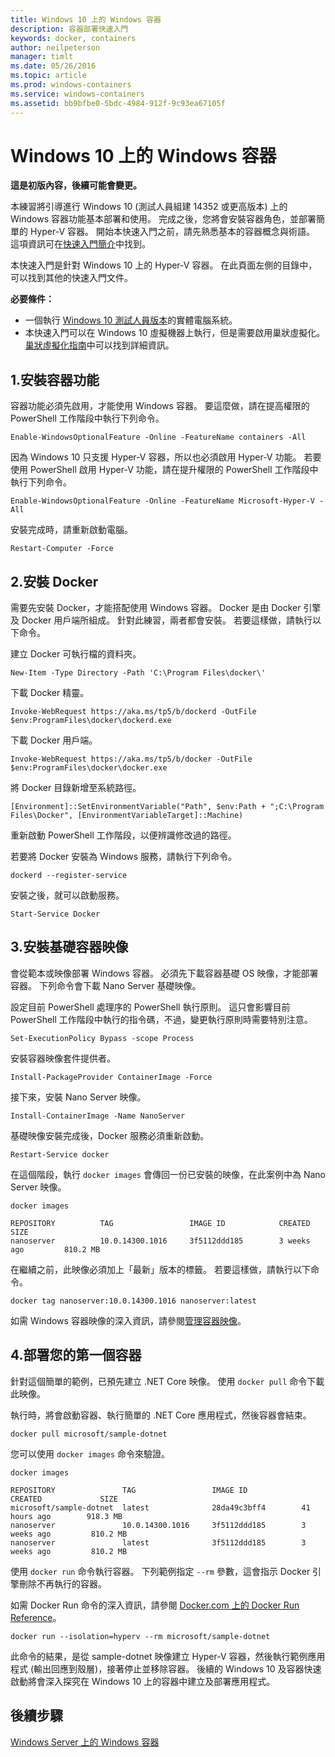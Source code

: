 ```yaml
---
title: Windows 10 上的 Windows 容器
description: 容器部署快速入門
keywords: docker, containers
author: neilpeterson
manager: timlt
ms.date: 05/26/2016
ms.topic: article
ms.prod: windows-containers
ms.service: windows-containers
ms.assetid: bb9bfbe0-5bdc-4984-912f-9c93ea67105f
---
```


# Windows 10 上的 Windows 容器

**這是初版內容，後續可能會變更。** 

本練習將引導進行 Windows 10 (測試人員組建 14352 或更高版本) 上的 Windows 容器功能基本部署和使用。 完成之後，您將會安裝容器角色，並部署簡單的 Hyper-V 容器。 開始本快速入門之前，請先熟悉基本的容器概念與術語。 這項資訊可在[快速入門簡介](./quick_start.md)中找到。 

本快速入門是針對 Windows 10 上的 Hyper-V 容器。 在此頁面左側的目錄中，可以找到其他的快速入門文件。

**必要條件：**

- 一個執行 [Windows 10 測試人員版本](https://insider.windows.com/)的實體電腦系統。   
- 本快速入門可以在 Windows 10 虛擬機器上執行，但是需要啟用巢狀虛擬化。 [巢狀虛擬化指南](https://msdn.microsoft.com/en-us/virtualization/hyperv_on_windows/user_guide/nesting)中可以找到詳細資訊。

## 1.安裝容器功能

容器功能必須先啟用，才能使用 Windows 容器。 要這麼做，請在提高權限的 PowerShell 工作階段中執行下列命令。 

```none
Enable-WindowsOptionalFeature -Online -FeatureName containers -All
```

因為 Windows 10 只支援 Hyper-V 容器，所以也必須啟用 Hyper-V 功能。 若要使用 PowerShell 啟用 Hyper-V 功能，請在提升權限的 PowerShell 工作階段中執行下列命令。

```none
Enable-WindowsOptionalFeature -Online -FeatureName Microsoft-Hyper-V -All
```

安裝完成時，請重新啟動電腦。

```none
Restart-Computer -Force
```

## 2.安裝 Docker

需要先安裝 Docker，才能搭配使用 Windows 容器。 Docker 是由 Docker 引擎及 Docker 用戶端所組成。 針對此練習，兩者都會安裝。 若要這樣做，請執行以下命令。 

建立 Docker 可執行檔的資料夾。

```none
New-Item -Type Directory -Path 'C:\Program Files\docker\'
```

下載 Docker 精靈。

```none
Invoke-WebRequest https://aka.ms/tp5/b/dockerd -OutFile $env:ProgramFiles\docker\dockerd.exe
```

下載 Docker 用戶端。

```none
Invoke-WebRequest https://aka.ms/tp5/b/docker -OutFile $env:ProgramFiles\docker\docker.exe
```

將 Docker 目錄新增至系統路徑。

```none
[Environment]::SetEnvironmentVariable("Path", $env:Path + ";C:\Program Files\Docker", [EnvironmentVariableTarget]::Machine)
```

重新啟動 PowerShell 工作階段，以便辨識修改過的路徑。

若要將 Docker 安裝為 Windows 服務，請執行下列命令。

```none
dockerd --register-service
```

安裝之後，就可以啟動服務。

```none
Start-Service Docker
```

## 3.安裝基礎容器映像

會從範本或映像部署 Windows 容器。 必須先下載容器基礎 OS 映像，才能部署容器。 下列命令會下載 Nano Server 基礎映像。
    
設定目前 PowerShell 處理序的 PowerShell 執行原則。 這只會影響目前 PowerShell 工作階段中執行的指令碼，不過，變更執行原則時需要特別注意。

```none
Set-ExecutionPolicy Bypass -scope Process
```

安裝容器映像套件提供者。

```none  
Install-PackageProvider ContainerImage -Force
```

接下來，安裝 Nano Server 映像。

```none
Install-ContainerImage -Name NanoServer
```

基礎映像安裝完成後，Docker 服務必須重新啟動。

```none
Restart-Service docker
```

在這個階段，執行 `docker images` 會傳回一份已安裝的映像，在此案例中為 Nano Server 映像。

```none
docker images

REPOSITORY          TAG                 IMAGE ID            CREATED             SIZE
nanoserver          10.0.14300.1016     3f5112ddd185        3 weeks ago         810.2 MB
```

在繼續之前，此映像必須加上「最新」版本的標籤。 若要這樣做，請執行以下命令。

```none
docker tag nanoserver:10.0.14300.1016 nanoserver:latest
```

如需 Windows 容器映像的深入資訊，請參閱[管理容器映像](../management/manage_images.md)。

## 4.部署您的第一個容器

針對這個簡單的範例，已預先建立 .NET Core 映像。 使用 `docker pull` 命令下載此映像。

執行時，將會啟動容器、執行簡單的 .NET Core 應用程式，然後容器會結束。 

```none
docker pull microsoft/sample-dotnet
```

您可以使用 `docker images` 命令來驗證。

```none
docker images

REPOSITORY               TAG                 IMAGE ID            CREATED             SIZE
microsoft/sample-dotnet  latest              28da49c3bff4        41 hours ago        918.3 MB
nanoserver               10.0.14300.1016     3f5112ddd185        3 weeks ago         810.2 MB
nanoserver               latest              3f5112ddd185        3 weeks ago         810.2 MB
```

使用 `docker run` 命令執行容器。 下列範例指定 `--rm` 參數，這會指示 Docker 引擎刪除不再執行的容器。 

如需 Docker Run 命令的深入資訊，請參閱 [Docker.com 上的 Docker Run Reference]( https://docs.docker.com/engine/reference/run/)。

```none
docker run --isolation=hyperv --rm microsoft/sample-dotnet
```

此命令的結果，是從 sample-dotnet 映像建立 Hyper-V 容器，然後執行範例應用程式 (輸出回應到殼層)，接著停止並移除容器。 後續的 Windows 10 及容器快速啟動將會深入探究在 Windows 10 上的容器中建立及部署應用程式。

## 後續步驟

[Windows Server 上的 Windows 容器](./quick_start_windows_server.md)




<!--HONumber=Jun16_HO2-->


